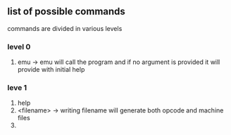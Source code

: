 


## list of possible commands

commands are divided in various levels
### level 0
1. emu -> emu will call the program and if no argument is provided it will provide with initial help

### leve 1
1. help
2. \<filename\> -> writing filename will generate both opcode and machine files
2. 